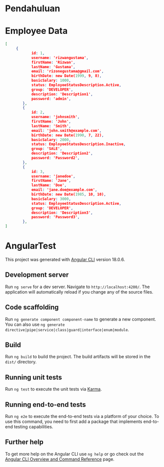 # Pendahuluan

# Employee Data

```json
[
     {
            id: 1,
            username: 'rizwangustama',
            firstName: 'Rizwan',
            lastName: 'Gustama',
            email: 'rizonegustama@gmail.com',
            birthDate: new Date(1999, 9, 8),
            basicSalary: 1000,
            status: EmployeeStatusDescription.Active,
            group: 'DEVELOPER',
            description: 'Description1',
            password: 'admin',
        },
        {
            id: 2,
            username: 'johnsmith',
            firstName: 'John',
            lastName: 'Smith',
            email: 'john.smith@example.com',
            birthDate: new Date(1990, 7, 22),
            basicSalary: 2000,
            status: EmployeeStatusDescription.Inactive,
            group: 'SALE',
            description: 'Description2',
            password: 'Password2',
        },
        {
            id: 3,
            username: 'janedoe',
            firstName: 'Jane',
            lastName: 'Doe',
            email: 'jane.doe@example.com',
            birthDate: new Date(1985, 10, 10),
            basicSalary: 3000,
            status: EmployeeStatusDescription.Active,
            group: 'DEVELOPER',
            description: 'Description3',
            password: 'Password3',
        },
]
```

# AngularTest

This project was generated with [Angular CLI](https://github.com/angular/angular-cli) version 18.0.6.

## Development server

Run `ng serve` for a dev server. Navigate to `http://localhost:4200/`. The application will automatically reload if you change any of the source files.

## Code scaffolding

Run `ng generate component component-name` to generate a new component. You can also use `ng generate directive|pipe|service|class|guard|interface|enum|module`.

## Build

Run `ng build` to build the project. The build artifacts will be stored in the `dist/` directory.

## Running unit tests

Run `ng test` to execute the unit tests via [Karma](https://karma-runner.github.io).

## Running end-to-end tests

Run `ng e2e` to execute the end-to-end tests via a platform of your choice. To use this command, you need to first add a package that implements end-to-end testing capabilities.

## Further help

To get more help on the Angular CLI use `ng help` or go check out the [Angular CLI Overview and Command Reference](https://angular.dev/tools/cli) page.
